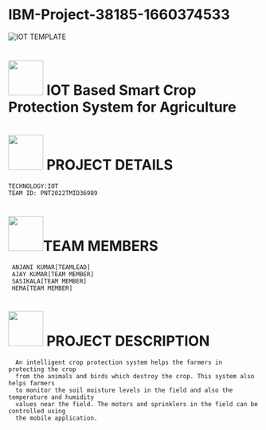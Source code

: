 # IBM-Project-38185-1660374533

 
 
 ![IOT TEMPLATE](https://user-images.githubusercontent.com/113893463/201520609-f3d2e4ae-2bed-4918-aae2-f6edccf59928.jpg)







# <img src="https://user-images.githubusercontent.com/113893463/201524366-76ac30c3-bad6-4617-86bf-898a08331642.gif" width="70px">        IOT Based Smart Crop Protection System for Agriculture



# <img src="https://user-images.githubusercontent.com/113893463/201524601-2ffeabd1-77cf-4ea2-8e43-5de0e7588999.gif" width="70px"> PROJECT DETAILS   
    TECHNOLOGY:IOT
    TEAM ID: PNT2022TMID36989
    
    
# <img src="" width="70px">TEAM MEMBERS
     ANJANI KUMAR[TEAMLEAD]
     AJAY KUMAR[TEAM MEMBER]
     SASIKALA[TEAM MEMBER]
     HEMA[TEAM MEMBER]


# <img src="" width="70px"> PROJECT DESCRIPTION
      An intelligent crop protection system helps the farmers in protecting the crop
      from the animals and birds which destroy the crop. This system also helps farmers 
      to monitor the soil moisture levels in the field and also the temperature and humidity 
      values near the field. The motors and sprinklers in the field can be controlled using 
      the mobile application.
